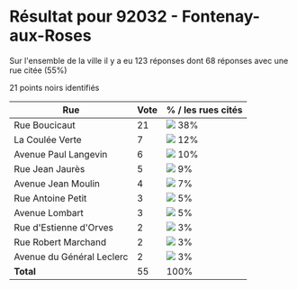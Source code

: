 # Résultat pour 92032 - Fontenay-aux-Roses

Sur l'ensemble de la ville il y a eu 123 réponses dont 68 réponses avec une rue citée (55%)

21 points noirs identifiés

| Rue | Vote | % / les rues cités|
|-----|------|-------------------|
| Rue Boucicaut | 21 | <img src="../../img/bar_38.gif" />&nbsp;38%|
| La Coulée Verte | 7 | <img src="../../img/bar_12.gif" />&nbsp;12%|
| Avenue Paul Langevin | 6 | <img src="../../img/bar_10.gif" />&nbsp;10%|
| Rue Jean Jaurès | 5 | <img src="../../img/bar_9.gif" />&nbsp;9%|
| Avenue Jean Moulin | 4 | <img src="../../img/bar_7.gif" />&nbsp;7%|
| Rue Antoine Petit | 3 | <img src="../../img/bar_5.gif" />&nbsp;5%|
| Avenue Lombart | 3 | <img src="../../img/bar_5.gif" />&nbsp;5%|
| Rue d'Estienne d'Orves | 2 | <img src="../../img/bar_3.gif" />&nbsp;3%|
| Rue Robert Marchand | 2 | <img src="../../img/bar_3.gif" />&nbsp;3%|
| Avenue du Général Leclerc | 2 | <img src="../../img/bar_3.gif" />&nbsp;3%|
| **Total** | 55 | 100%|
